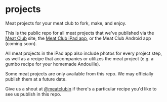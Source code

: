 projects
========

Meat projects for your meat club to fork, make, and enjoy.

This is the public repo for all meat projects that we've published via the <a href="http://meatclub.in">Meat Club</a> site, the <a href="http://itunes.apple.com/app/meat-club/id967637748">Meat Club iPad app</a>, or the Meat Club Android app (coming soon).

All meat projects in the iPad app also include photos for every project step, as well as a recipe that accompanies or utilizes the meat project (e.g. a gumbo recipe for your homemade Andouille).

Some meat projects are only available from this repo. We may officially publish them at a future date.

Give us a shout at <a href="https://twitter.com/meatclubin">@meatclubin</a> if there's a particular recipe you'd like to see us publish in this repo.
